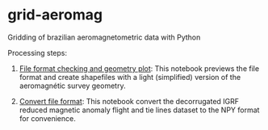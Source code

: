 # grid-aeromag
Gridding of brazilian aeromagnetometric data with Python

Processing steps:

1. [File format checking and geometry plot](https://github.com/rmorel/grid-aeromag/blob/master/notebooks/0.1-rm-first-data-check.ipynb): This notebook previews the file format and create shapefiles with a light (simplified) version of the aeromagnétic survey geometry.

2. [Convert file format](https://github.com/rmorel/grid-aeromag/blob/master/notebooks/0.2-rm-convert-data-format.ipynb): This notebook convert the decorrugated IGRF reduced magnetic anomaly flight and tie lines dataset to the NPY format for convenience.
